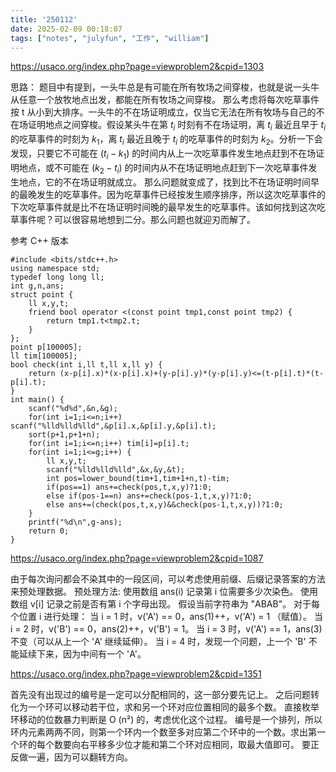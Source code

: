 ```yaml
---
title: '250112'
date: 2025-02-09 00:18:07
tags: ["notes", "julyfun", "工作", "william"]
---
```

https://usaco.org/index.php?page=viewproblem2&cpid=1303

思路：
题目中有提到，一头牛总是有可能在所有牧场之间穿梭，也就是说一头牛从任意一个放牧地点出发，都能在所有牧场之间穿梭。
那么考虑将每次吃草事件按 t 从小到大排序。一头牛的不在场证明成立，仅当它无法在所有牧场与自己的不在场证明地点之间穿梭。假设某头牛在第 $t_i$ 时刻有不在场证明，离 $t_i$ 最近且早于 $t_i$ 的吃草事件的时刻为 $k_1$，离 $t_i$ 最近且晚于 $t_i$ 的吃草事件的时刻为 $k_2$。分析一下会发现，只要它不可能在 $(t_i-k_1)$ 的时间内从上一次吃草事件发生地点赶到不在场证明地点，或不可能在 $(k_2-t_i)$ 的时间内从不在场证明地点赶到下一次吃草事件发生地点，它的不在场证明就成立。
那么问题就变成了，找到比不在场证明时间早的最晚发生的吃草事件。因为吃草事件已经按发生顺序排序，所以这次吃草事件的下次吃草事件就是比不在场证明时间晚的最早发生的吃草事件。该如何找到这次吃草事件呢？可以很容易地想到二分。那么问题也就迎刃而解了。

参考 C++ 版本

```
#include <bits/stdc++.h>
using namespace std;
typedef long long ll;
int g,n,ans;
struct point {
	ll x,y,t;
	friend bool operator <(const point tmp1,const point tmp2) {
		return tmp1.t<tmp2.t;
	}
};
point p[100005];
ll tim[100005];
bool check(int i,ll t,ll x,ll y) {
	return (x-p[i].x)*(x-p[i].x)+(y-p[i].y)*(y-p[i].y)<=(t-p[i].t)*(t-p[i].t);
}
int main() {
	scanf("%d%d",&n,&g);
	for(int i=1;i<=n;i++) scanf("%lld%lld%lld",&p[i].x,&p[i].y,&p[i].t);
	sort(p+1,p+1+n);
	for(int i=1;i<=n;i++) tim[i]=p[i].t;
	for(int i=1;i<=g;i++) {
		ll x,y,t;
		scanf("%lld%lld%lld",&x,&y,&t);
		int pos=lower_bound(tim+1,tim+1+n,t)-tim;
		if(pos==1) ans+=check(pos,t,x,y)?1:0;
		else if(pos-1==n) ans+=check(pos-1,t,x,y)?1:0;
		else ans+=(check(pos,t,x,y)&&check(pos-1,t,x,y))?1:0;
	}
	printf("%d\n",g-ans);
	return 0;
}
```

https://usaco.org/index.php?page=viewproblem2&cpid=1087

由于每次询问都会不染其中的一段区间，可以考虑使用前缀、后缀记录答案的方法来预处理数据。
预处理方法:
使用数组 ans(i) 记录第 i 位需要多少次染色。
使用数组 v[i] 记录之前是否有第 i 个字母出现。
假设当前字符串为 "ABAB"。
对于每个位置 i 进行处理：
当 i = 1 时，v('A') == 0，ans(1)++，v('A') = 1 （赋值）。
当 i = 2 时，v('B') == 0，ans(2)++，v('B') = 1。
当 i = 3 时，v('A') == 1，ans(3) 不变（可以从上一个 'A' 继续延伸）。
当 i = 4 时，发现一个问题，上一个 'B' 不能延续下来，因为中间有一个 'A'。

https://usaco.org/index.php?page=viewproblem2&cpid=1351

首先没有出现过的编号是一定可以分配相同的，这一部分要先记上。
之后问题转化为一个环可以移动若干位，求和另一个环对应位置相同的最多个数。
直接枚举环移动的位数暴力判断是 O (n²) 的，考虑优化这个过程。
编号是一个排列，所以环内元素两两不同，则第一个环内一个数至多对应第二个环中的一个数。求出第一个环的每个数要向右平移多少位才能和第二个环对应相同，取最大值即可。
要正反做一遍，因为可以翻转方向。

